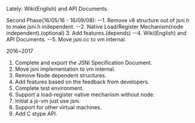 Lately:
Wiki(English) and API Documents.

Second Phase(16/05/16 - 16/09/08):
--1. Remove v8 structure out of jsni.h to make jsni.h independent.
--2. Native Load/Register Mechanism(node independent).(optional)
3. Add features.(depends)
--4. Wiki(English) and API Documents.
--5. Move jsni.cc to vm internal.

2016~2017
1. Complete and export the JSNI Specification Document.
2. Move jsni implementation to vm internal.
3. Remove Node dependent structures.
4. Add features based on the feedback from developers.
5. Complete test environment.
6. Support a load-register native mechanism without node.
7. Initial a js-vm just use jsni.
8. Support for other virtual machines.
9. Add C stype API.
